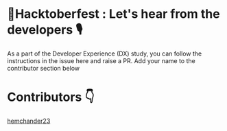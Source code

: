 # 🎃Hacktoberfest : Let's hear from the developers 🎙

As a part of the Developer Experience (DX) study, you can follow the instructions in the issue here and raise a PR. Add your name to the contributor section below

# Contributors 👇

[hemchander23](https://www.github.com/hemchander23)
